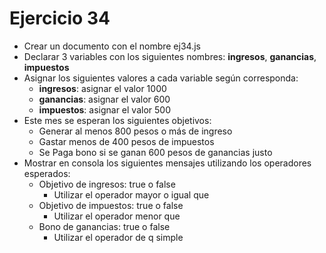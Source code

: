 # Ejercicio 34

* Crear un documento con el nombre ej34.js
* Declarar 3 variables con los siguientes nombres: **ingresos**, **ganancias**, **impuestos**
* Asignar los siguientes valores a cada variable según corresponda:
  * **ingresos**: asignar el valor 1000
  * **ganancias**: asignar el valor 600
  * **impuestos**: asignar el valor 500
* Este mes se esperan los siguientes objetivos:
  * Generar al menos 800 pesos o más de ingreso
  * Gastar menos de 400 pesos de impuestos
  * Se Paga bono si se ganan 600 pesos de ganancias justo
* Mostrar en consola los siguientes mensajes utilizando los operadores esperados:
  * Objetivo de ingresos: true o false 
    * Utilizar el operador mayor o igual que
  * Objetivo de impuestos: true o false
    * Utilizar el operador menor que
  * Bono de ganancias: true o false
    * Utilizar el operador de q simple